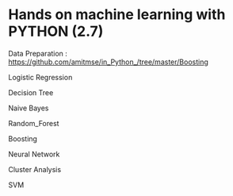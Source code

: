 # Hands on machine learning with PYTHON (2.7)

Data Preparation : https://github.com/amitmse/in_Python_/tree/master/Boosting

Logistic Regression

Decision Tree

Naive Bayes

Random_Forest

Boosting

Neural Network

Cluster Analysis

SVM
